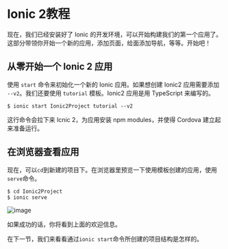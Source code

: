 # Ionic 2教程

现在，我们已经安装好了 Ionic 的开发环境，可以开始构建我们的第一个应用了。这部分带领你开始一个新的应用，添加页面，给面添加导航，等等。开始吧！

## 从零开始一个 Ionic 2 应用

使用 `start` 命令来初始化一个新的 Ionic 应用。如果想创建 Ionic2 应用需要添加 `--v2`。我们还要使用 `tutorial` 模板。Ionic2 应用是用 TypeScript 来编写的。

```
$ ionic start Ionic2Project tutorial --v2
```
这行命令会拉下来 Icnic 2，为应用安装 npm modules，并使得 Cordova 建立起来准备运行。

## 在浏览器查看应用

现在，可以`cd`到新建的项目下。在浏览器里预览一下使用模板创建的应用，使用 `serve`命令。

```
$ cd Ionic2Project
$ ionic serve
```
![image](http://ww4.sinaimg.cn/mw690/005wQZvtgw1f9348lnplnj30cl0bbmx7.jpg)

如果成功的话，你将看到上面的欢迎信息。

在下一节，我们来看看通过`ionic start`命令所创建的项目结构是怎样的。

